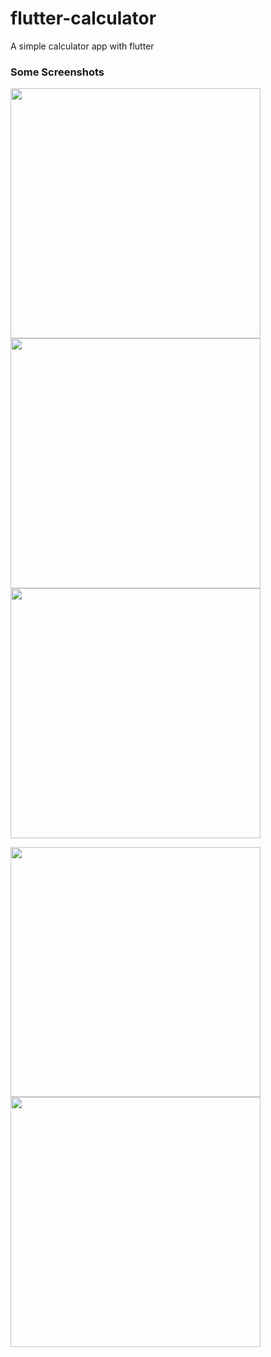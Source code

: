 # flutter-calculator

A simple calculator app with flutter 

### Some Screenshots

<p float="left">
  <img src="app_images/calculator_img1.jpeg" height="400em"/>

  <img src="app_images/calculator_img5.jpeg" height="400em"/>

  <img src="app_images/calculator_img4.jpeg" height="400em"/>
  
  
  
</p>
<p float="left">
  <img src="app_images/calculator_img2.jpeg" height="400em"/>
  <img src="app_images/calculator_img3.jpeg" height="400em"/>
  
</p>


